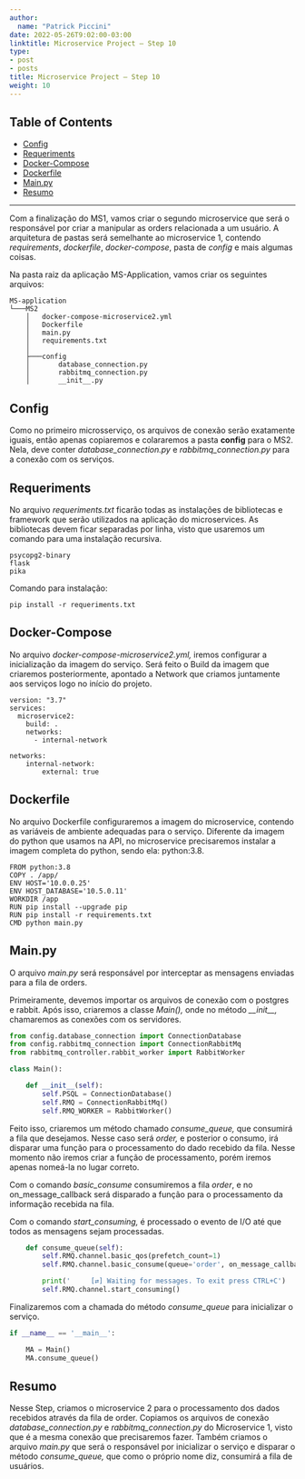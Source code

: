 ```yaml
---
author:
  name: "Patrick Piccini"
date: 2022-05-26T9:02:00-03:00
linktitle: Microservice Project – Step 10
type:
- post
- posts
title: Microservice Project – Step 10
weight: 10
---
```

## Table of Contents
- [Config](#config)
- [Requeriments](#requeriments)
- [Docker-Compose](#docker-compose)
- [Dockerfile](#dockerfile)
- [Main.py](#mainpy)
- [Resumo](#resumo)
---

Com a finalização do MS1, vamos criar o segundo microservice que será o responsável por criar a manipular as orders relacionada a um usuário. A arquitetura de pastas será semelhante ao microservice 1, contendo _requirements_, _dockerfile_, _docker-compose_, pasta de _config_ e mais algumas coisas.

Na pasta raiz da aplicação MS-Application, vamos criar os seguintes arquivos:

~~~ Estrutura
MS-application
└───MS2
    │   docker-compose-microservice2.yml
    │   Dockerfile
    │   main.py
    │   requirements.txt
    │
    ├───config
    │       database_connection.py
    │       rabbitmq_connection.py
    │       __init__.py
~~~

## Config

Como no primeiro microsserviço, os arquivos de conexão serão exatamente iguais, então apenas copiaremos e colararemos a pasta **config** para o MS2. Nela, deve conter _database\_connection.py_ e _rabbitmq\_connection.py_ para a conexão com os serviços.

## Requeriments

No arquivo _requeriments.txt_ ficarão todas as instalações de bibliotecas e framework que serão utilizados na aplicação do microservices. As bibliotecas devem ficar separadas por linha, visto que usaremos um comando para uma instalação recursiva.

~~~ requirements
psycopg2-binary
flask
pika
~~~
Comando para instalação:
~~~ shell
pip install -r requeriments.txt
~~~

## Docker-Compose

No arquivo _docker-compose-microservice2.yml,_ iremos configurar a inicialização da imagem do serviço. Será feito o Build da imagem que criaremos posteriormente, apontado a Network que criamos juntamente aos serviços logo no início do projeto.

~~~ docker
version: "3.7"
services:
  microservice2:
    build: .
    networks:
      - internal-network

networks:
    internal-network:
        external: true
~~~

## Dockerfile

No arquivo Dockerfile configuraremos a imagem do microservice, contendo as variáveis de ambiente adequadas para o serviço. Diferente da imagem do python que usamos na API, no microservice precisaremos instalar a imagem completa do python, sendo ela: python:3.8.

~~~ docker
FROM python:3.8
COPY . /app/
ENV HOST='10.0.0.25'
ENV HOST_DATABASE='10.5.0.11'
WORKDIR /app
RUN pip install --upgrade pip
RUN pip install -r requirements.txt
CMD python main.py
~~~

## **Main**.py

O arquivo _main.py_ será responsável por interceptar as mensagens enviadas para a fila de orders.

Primeiramente, devemos importar os arquivos de conexão com o postgres e rabbit. Após isso, criaremos a classe _Main(),_ onde no método _\_\_init\_\_,_ chamaremos as conexões com os servidores.

~~~ python
from config.database_connection import ConnectionDatabase
from config.rabbitmq_connection import ConnectionRabbitMq
from rabbitmq_controller.rabbit_worker import RabbitWorker

class Main():

    def __init__(self):
        self.PSQL = ConnectionDatabase()
        self.RMQ = ConnectionRabbitMq()
        self.RMQ_WORKER = RabbitWorker()
~~~

Feito isso, criaremos um método chamado _consume\_queue,_ que consumirá a fila que desejamos. Nesse caso será _order,_ e posterior o consumo, irá disparar uma função para o processamento do dado recebido da fila. Nesse momento não iremos criar a função de processamento, porém iremos apenas nomeá-la no lugar correto.

Com o comando _basic\_consume_ consumiremos a fila _order_, e no on\_message\_callback será disparado a função para o processamento da informação recebida na fila.

Com o comando _start\_consuming,_ é processado o evento de I/O até que todos as mensagens sejam processadas.

~~~ python
    def consume_queue(self):
        self.RMQ.channel.basic_qos(prefetch_count=1)
        self.RMQ.channel.basic_consume(queue='order', on_message_callback=self.RMQ_WORKER.callback)

        print('     [⇄] Waiting for messages. To exit press CTRL+C')
        self.RMQ.channel.start_consuming()
~~~

Finalizaremos com a chamada do método _consume\_queue_ para inicializar o serviço.

~~~ python
if __name__ == '__main__':

    MA = Main()
    MA.consume_queue()
~~~

## Resumo

Nesse Step, criamos o microservice 2 para o processamento dos dados recebidos através da fila de order. Copiamos os arquivos de conexão _database\_connection.py_ e _rabbitmq\_connection.py_ do Microservice 1, visto que é a mesma conexão que precisaremos fazer. Também criamos o arquivo _main.py_ que será o responsável por inicializar o serviço e disparar o método _consume\_queue,_ que como o próprio nome diz, consumirá a fila de usuários.